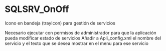# SQLSRV_OnOff
Icono en bandeja (trayIcon) para gestión de servicios

Necesario ejecutar con permisos de administrador para que la aplicación pueda modificar estado de servicios
Añadir a Apli_config.xml el nombre del servicio y el texto que se desea mostrar en el menu para ese servicio
